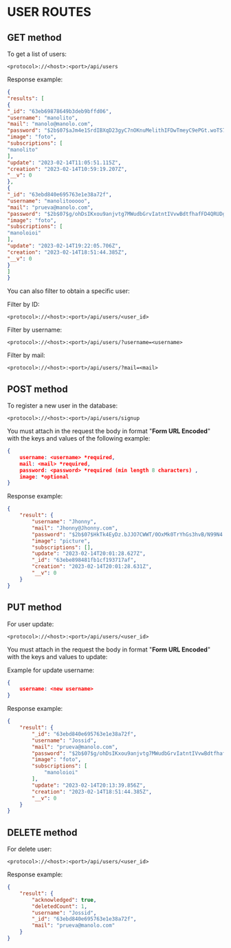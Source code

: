 # USER ROUTES

## GET method

To get a list of users:

```
<protocol>://<host>:<port>/api/users
```

Response example:

```json
{
"results": [
{
"_id": "63eb69878649b3deb9bffd06",
"username": "manolito",
"mail": "manolo@manolo.com",
"password": "$2b$07$aJm4e1SrdIBXqD23gyC7nOKnuMelithIFDwTmeyC9ePGt.woTS7cS",
"image": "foto",
"subscriptions": [
"manolito"
],
"update": "2023-02-14T11:05:51.115Z",
"creation": "2023-02-14T10:59:19.207Z",
"__v": 0
},
{
"_id": "63ebd840e695763e1e38a72f",
"username": "manolitooooo",
"mail": "prueva@manolo.com",
"password": "$2b$07$g/ohDsIKxou9anjvtg7MWudbGrvIatntIVvwBdtfhafFD4QRUDgG6",
"image": "foto",
"subscriptions": [
"manoloioi"
],
"update": "2023-02-14T19:22:05.706Z",
"creation": "2023-02-14T18:51:44.385Z",
"__v": 0
}
]
}
```

You can also filter to obtain a specific user:

Filter by ID:

```
<protocol>://<host>:<port>/api/users/<user_id>
```

Filter by username:

```
<protocol>://<host>:<port>/api/users/?username=<username>
```

Filter by mail:

```
<protocol>://<host>:<port>/api/users/?mail=<mail>
```
## POST method

To register a new user in the database:

```
<protocol>://<host>:<port>/api/users/signup
```

You must attach in the request the body in format "**Form URL Encoded**" with the keys and values ​​of the following example:

```json
{
    username: <username> *required,
    mail: <mail> *required,
    password: <password> *required (min length 8 characters) ,
    image: *optional
}
```

Response example:

```json
{
	"result": {
		"username": "Jhonny",
		"mail": "Jhonny@Jhonny.com",
		"password": "$2b$07$HkTk4EyDz.bJJO7CWWT/0OxMk0TrYhGs3hvB/N99N4.AVSBZt65U2",
		"image": "picture",
		"subscriptions": [],
		"update": "2023-02-14T20:01:28.627Z",
		"_id": "63ebe898481fb1cf193717af",
		"creation": "2023-02-14T20:01:28.631Z",
		"__v": 0
	}
}
```

## PUT method

For user update:

```
<protocol>://<host>:<port>/api/users/<user_id>
```

You must attach in the request the body in format "**Form URL Encoded**" with the keys and values ​​to update:

Example for update username:

```json
{
    username: <new username>
}
```

Response example:

```json
{
	"result": {
		"_id": "63ebd840e695763e1e38a72f",
		"username": "Jossid",
		"mail": "prueva@manolo.com",
		"password": "$2b$07$g/ohDsIKxou9anjvtg7MWudbGrvIatntIVvwBdtfhafFD4QRUDgG6",
		"image": "foto",
		"subscriptions": [
			"manoloioi"
		],
		"update": "2023-02-14T20:13:39.856Z",
		"creation": "2023-02-14T18:51:44.385Z",
		"__v": 0
	}
}
```

## DELETE method

For delete user:

```
<protocol>://<host>:<port>/api/users/<user_id>
```

Response example:

```json
{
	"result": {
		"acknowledged": true,
		"deletedCount": 1,
		"username": "Jossid",
		"_id": "63ebd840e695763e1e38a72f",
		"mail": "prueva@manolo.com"
	}
}
```